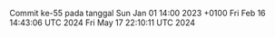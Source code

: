 Commit ke-55 pada tanggal Sun Jan 01 14:00 2023 +0100
Fri Feb 16 14:43:06 UTC 2024
Fri May 17 22:10:11 UTC 2024
